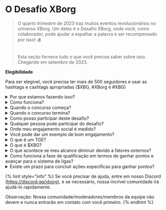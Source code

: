 # O Desafio XBorg

> O quarto trimestre de 2023 traz muitos eventos revolucionários no universo XBorg. Um deles é o Desafio XBorg, onde você, como colaborador, pode ajudar a espalhar a palavra e ser recompensado por isso! 💰
>
> \
> Esta seção fornece tudo o que você precisa saber sobre isso. \
> Chegando em setembro de 2023.



**Elegibilidade**

Para ser elegível, você precisa ter mais de 500 seguidores e usar as hashtags e cashtags apropriadas ($XBG, #XBorg e #XBG)

<details>

<summary>Por que estamos fazendo isso?</summary>

Nosso objetivo é aumentar a conscientização sobre o XBorg, ao mesmo tempo em que mostramos nossa comunidade fantástica, produtos e token. Organizar um concurso é o método escolhido para promover uma experiência agradável e colaborativa.

</details>

<details>

<summary>Como funciona?</summary>

Participe ativamente, seguindo as [regras](rules-test.md) e as melhores práticas (link para melhores práticas). Você acumulará pontos com base no impacto do seu envolvimento, e quanto mais habilmente você conseguir isso, maiores serão as recompensas que você e sua liga podem obter.

</details>

<details>

<summary>Quando o concurso começa?</summary>

O concurso está planejado para começar em 1º de setembro ou 30 de setembro de 2023, com base em nosso progresso.

</details>

<details>

<summary>Quando o concurso termina?</summary>

O concurso terminará duas semanas após o Evento de Geração de Tokens ([TGE](./#what-is-a-tge)), cuja data específica será comunicada posteriormente.

</details>

<details>

<summary>Como posso participar deste desafio?</summary>

Ao atender ao requisito de ter mais de 500 seguidores no Twitter, pontos serão atribuídos com base no seu Rank de Engajamento de Influenciadores XBorg diário no LunarCrush. Lembre-se de incluir #XBorg, $XBG ou #XBG em seus tweets para um reconhecimento preciso.

</details>

<details>

<summary>Qualquer pessoa pode participar do desafio?</summary>

O desafio está aberto a todos, mas seus pontos só serão contados se você tiver um mínimo de 500 seguidores no Twitter.

</details>

<details>

<summary>Onde meu engajamento social é medido?</summary>

O LunarCrush obtém dados diretamente do Twitter, permitindo-nos extrair e analisar essas informações. Portanto, nos concentramos exclusivamente em medir seu engajamento no Twitter. Esteja ciente de que o engajamento em outras plataformas sociais não é levado em consideração. Para obter mais informações, visite [https://lunarcrush.com/faq.](https://lunarcrush.com/faq.)

</details>

<details>

<summary>Você pode dar um exemplo de bom engajamento?</summary>

Um engajamento eficaz envolve a criação de conteúdo cativante usando hashtags, cashtags e emojis. Para obter mais orientações, consulte nosso guia abrangente de melhores práticas: {LINK}

</details>

<details>

<summary>O que é um TGE?</summary>

TGE significa "Token Generation Event" (Evento de Geração de Tokens), um termo usado principalmente nos setores de blockchain e criptomoedas.

**O que acontece durante um TGE?**

Um TGE envolve a criação e distribuição de uma nova criptomoeda ou token para participantes iniciais, geralmente para arrecadar fundos para um novo projeto. Esse processo envolve a alocação de um número definido de tokens aos apoiadores ou investidores iniciais pela empresa ou organização emissora.

**Como um TGE difere de um ICO?**

Embora tanto os TGEs quanto os ICOs (Ofertas Iniciais de Moedas) sejam métodos para arrecadar fundos usando tokens, os termos às vezes são usados indistintamente. No entanto, os profissionais do setor geralmente preferem "TGE" porque destaca a geração e distribuição de tokens, em vez do aspecto de "oferta" ou venda.

</details>

<details>

<summary>O que é $XBG?</summary>

[$XBG](../../06-or-token/xbg.md) é um token digital vinculado ao projeto XBorg.

</details>

<details>

<summary>O que acontece se meu alcance diminuir devido a fatores externos?</summary>

Se você não mantiver ou aumentar o engajamento, seu ranking de influenciador diminuirá, resultando em menos pontos diários. No entanto, os pontos que você já ganhou não serão perdidos.

</details>

<details>

<summary>Como funciona a fase de qualificação em termos de ganhar pontos e avançar para o sistema de ligas?</summary>

Durante as fases de qualificação, os participantes acumulam pontos diários e sobem no ranking. Faremos uma captura de tela final do ranking tanto da Fase de Qualificação 1 quanto da Fase de Qualificação 2. Em seguida, com base no número total de participantes e no sucesso dos objetivos coletivos, vagas serão disponibilizadas em várias Ligas. Os melhores desempenhos de cada fase de qualificação receberão convites para ingressar na liga mais adequada com base em seu nível de habilidade.

Através dessas ligas, a temporada inaugural começará, trazendo recompensas muito atrativas. Isso marca o verdadeiro início do jogo. Além das recompensas substanciais, a qualificação deve ser um objetivo primordial para muitos durante as fases de qualificação.

</details>

<details>

<summary>Existe um prazo para concluir ações específicas para ganhar pontos?</summary>

Sim, existem prazos para ganhar pontos com base nas etapas do jogo. Existem duas fases de qualificação, seguidas pelo lançamento das [ligas](scoring-test/leagues-test.md). Durante cada fase, os participantes têm até o final para acumular o máximo de pontos e garantir sua posição no [ranking](scoring-test/leaderboard-test.md). Uma vez que as ligas são lançadas, o jogo funciona em uma base sazonal.

Além disso, os pontos são ganhos diariamente, e os dados são extraídos da API do [LunarCrush](scoring-test/lunarcrush-test.md) todas as noites antes da meia-noite (UTC) para calcular os pontos. Devido a problemas técnicos, alguns dados podem levar até 48 horas para serem refletidos no [ranking](scoring-test/leaderboard-test.md).

</details>

{% hint style="info" %}
Se você precisar de ajuda, entre em nosso Discord (https://discord.gg/xborg), e se necessário, nossa incrível comunidade irá ajudá-lo rapidamente.

Observação: Nossa comunidade/moderadores/membros da equipe não devem e nunca entrarão em contato com você primeiro.
{% endhint %}
